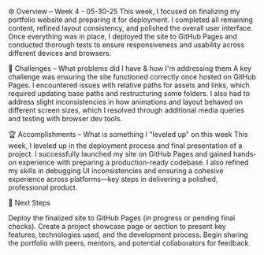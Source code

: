 ⚙️ Overview – Week 4 - 05-30-25
This week, I focused on finalizing my portfolio website and preparing it for deployment. I completed all remaining content, refined layout consistency, and polished the overall user interface. Once everything was in place, I deployed the site to GitHub Pages and conducted thorough tests to ensure responsiveness and usability across different devices and browsers.

🌵 Challenges – What problems did I have & how I'm addressing them
A key challenge was ensuring the site functioned correctly once hosted on GitHub Pages. I encountered issues with relative paths for assets and links, which required updating base paths and restructuring some folders. I also had to address slight inconsistencies in how animations and layout behaved on different screen sizes, which I resolved through additional media queries and testing with browser dev tools.

🏆 Accomplishments – What is something I "leveled up" on this week
This week, I leveled up in the deployment process and final presentation of a project. I successfully launched my site on GitHub Pages and gained hands-on experience with preparing a production-ready codebase. I also refined my skills in debugging UI inconsistencies and ensuring a cohesive experience across platforms—key steps in delivering a polished, professional product.

🔮 Next Steps

Deploy the finalized site to GitHub Pages (in progress or pending final checks).
Create a project showcase page or section to present key features, technologies used, and the development process.
Begin sharing the portfolio with peers, mentors, and potential collaborators for feedback.